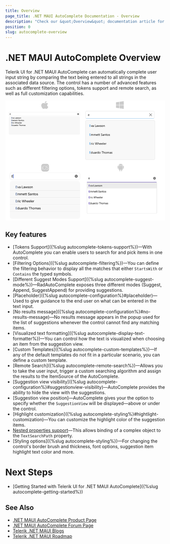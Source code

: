 ```yaml
---
title: Overview
page_title: .NET MAUI AutoComplete Documentation - Overview
description: "Check our &quot;Overview&quot; documentation article for Telerik AutoComplete for .NET MAUI"
position: 0
slug: autocomplete-overview
---
```


# .NET MAUI AutoComplete Overview

Telerik UI for .NET MAUI AutoComplete can automatically complete user input string by comparing the text being entered to all strings in the associated data source. The control has a number of advanced features such as different filtering options, tokens support and remote search, as well as full customization capabilities.

![.NET MAUI AutoComplete Overview](images/autocomplete-getting-started.png "AutoComplete Overview")

## Key features

* [Tokens Support]({%slug autocomplete-tokens-support%})&mdash;With AutoComplete you can enable users to search for and pick items in one control.
* [Filtering Options]({%slug autocomplete-filtering%})&mdash;You can define the filtering behavior to display all the matches that either `StartsWith` or `Contains` the typed symbols.
* [Different Suggest Modes Support]({%slug autocomplete-suggest-mode%})&mdash;RadAutoComplete exposes three different modes (Suggest, Append, SuggestAppend) for providing suggestions.
* [Placeholder]({%slug autocomplete-configuration%}#placeholder)&mdash;Used to give guidance to the end user on what can be entered in the text input.
* [No results message]({%slug autocomplete-configuration%}#no-results-message)&mdash;No results message appears in the popup used for the list of suggestions whenever the control cannot find any matching items.
* [Visualized text formatting]({%slug autocomplete-display-text-formatter%})&mdash;You can control how the text is visualized when choosing an item from the suggestion view.
* [Custom Templates]({%slug autocomplete-custom-templates%})&mdash;If any of the default templates do not fit in a particular scenario, you can define a custom template.
* [Remote Search]({%slug autocomplete-remote-search%})&mdash;Allows you to take the user input, trigger a custom searching algorithm and assign the results to the ItemSource of the AutoComplete.
* [Suggestion view visibility]({%slug autocomplete-configuration%}#suggestionview-visibility)&mdash;AutoComplete provides the ability to hide the view with the suggestions.
* [Suggestion view position]&mdash;AutoComplete gives your the option to specify whether the `SuggestionView` will be displayed&mdash;above or under the control.
* [Highlight customization]({%slug autocomplete-styling%}#hightlight-customization)&mdash;You can customize the highlight color of the suggestion items.
* [Nested properties support]()&mdash;This allows binding of a complex object to the `TextSearchPath` property. 
* [Styling options]({%slug autocomplete-styling%})&mdash;For changing the control's border brush and thickness, font options, suggestion item highlight text color and more.

# Next Steps

- [Getting Started with Telerik UI for .NET MAUI AutoComplete]({%slug autocomplete-getting-started%})

## See Also

- [.NET MAUI AutoComplete Product Page](https://www.telerik.com/maui-ui/autocomplete)
- [.NET MAUI AutoComplete Forum Page](https://www.telerik.com/forums/maui?tagId=1978)
- [Telerik .NET MAUI Blogs](https://www.telerik.com/blogs/mobile-net-maui)
- [Telerik .NET MAUI Roadmap](https://www.telerik.com/support/whats-new/maui-ui/roadmap)
